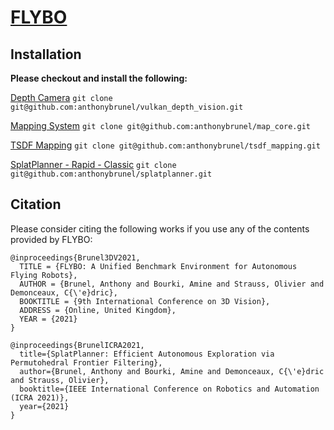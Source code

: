 # [FLYBO](flybo.org)


## Installation

**Please checkout and install the following:**

[Depth Camera](https://github.com/anthonybrunel/vulkan_depth_vision) 
```git clone git@github.com:anthonybrunel/vulkan_depth_vision.git```

[Mapping System](https://github.com/anthonybrunel/map_core) 
```git clone git@github.com:anthonybrunel/map_core.git```

[TSDF Mapping](https://github.com/anthonybrunel/tsdf_mapping) 
```git clone git@github.com:anthonybrunel/tsdf_mapping.git```

[SplatPlanner - Rapid - Classic](https://github.com/anthonybrunel/splatplanner) 
```git clone git@github.com:anthonybrunel/splatplanner.git```


## Citation

Please consider citing the following works if you use any of the contents provided by FLYBO:

```
@inproceedings{Brunel3DV2021,
  TITLE = {FLYBO: A Unified Benchmark Environment for Autonomous Flying Robots},
  AUTHOR = {Brunel, Anthony and Bourki, Amine and Strauss, Olivier and Demonceaux, C{\'e}dric},
  BOOKTITLE = {9th International Conference on 3D Vision},
  ADDRESS = {Online, United Kingdom},
  YEAR = {2021}
}
```
```
@inproceedings{BrunelICRA2021,
  title={SplatPlanner: Efficient Autonomous Exploration via Permutohedral Frontier Filtering},
  author={Brunel, Anthony and Bourki, Amine and Demonceaux, C{\'e}dric and Strauss, Olivier},
  booktitle={IEEE International Conference on Robotics and Automation (ICRA 2021)},
  year={2021}
}
```

